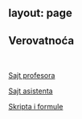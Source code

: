 layout: page
---

## Verovatnoća

<br>

[Sajt profesora](http://www.matf.bg.ac.rs/p/milan-jovanovic/kurs/574/Вероватноћа/)

[Sajt asistenta](http://old.matf.bg.ac.rs/p/mihajlo-srbakoski/kurs/1228/verovatno�a/)

[Skripta i formule](https://drive.google.com/drive/u/0/folders/1wRlRA71rB3SkH1fBurvZVa5WYCb3pPA5)
